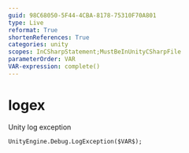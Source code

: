 ```yaml
---
guid: 98C68050-5F44-4CBA-8178-75310F70A801
type: Live
reformat: True
shortenReferences: True
categories: unity
scopes: InCSharpStatement;MustBeInUnityCSharpFile
parameterOrder: VAR
VAR-expression: complete()
---
```


# logex

Unity log exception

```
UnityEngine.Debug.LogException($VAR$);
```

